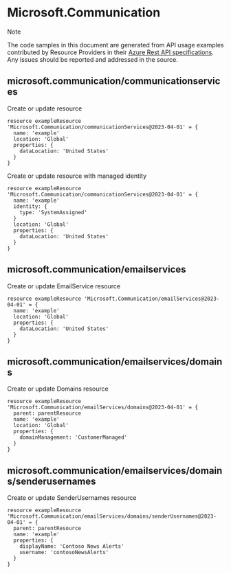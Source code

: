 # Microsoft.Communication
  
> [!NOTE]
> The code samples in this document are generated from API usage examples contributed by Resource Providers in their [Azure Rest API specifications](https://github.com/Azure/azure-rest-api-specs). Any issues should be reported and addressed in the source.


## microsoft.communication/communicationservices

Create or update resource
```bicep
resource exampleResource 'Microsoft.Communication/communicationServices@2023-04-01' = {
  name: 'example'
  location: 'Global'
  properties: {
    dataLocation: 'United States'
  }
}
```

Create or update resource with managed identity
```bicep
resource exampleResource 'Microsoft.Communication/communicationServices@2023-04-01' = {
  name: 'example'
  identity: {
    type: 'SystemAssigned'
  }
  location: 'Global'
  properties: {
    dataLocation: 'United States'
  }
}
```

## microsoft.communication/emailservices

Create or update EmailService resource
```bicep
resource exampleResource 'Microsoft.Communication/emailServices@2023-04-01' = {
  name: 'example'
  location: 'Global'
  properties: {
    dataLocation: 'United States'
  }
}
```

## microsoft.communication/emailservices/domains

Create or update Domains resource
```bicep
resource exampleResource 'Microsoft.Communication/emailServices/domains@2023-04-01' = {
  parent: parentResource 
  name: 'example'
  location: 'Global'
  properties: {
    domainManagement: 'CustomerManaged'
  }
}
```

## microsoft.communication/emailservices/domains/senderusernames

Create or update SenderUsernames resource
```bicep
resource exampleResource 'Microsoft.Communication/emailServices/domains/senderUsernames@2023-04-01' = {
  parent: parentResource 
  name: 'example'
  properties: {
    displayName: 'Contoso News Alerts'
    username: 'contosoNewsAlerts'
  }
}
```
